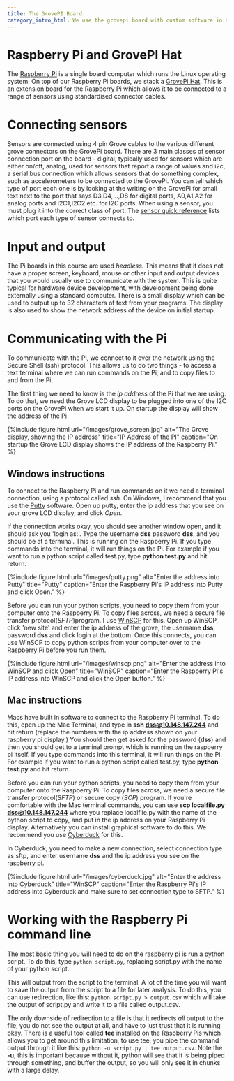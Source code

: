 ```yaml
---
title: The GrovePI Board
category_intro_html: We use the grovepi board with custom software in the labs (and to do coursework 2). This section introduces the grovepi and the various sensors we have for it.
---
```

# Raspberry Pi and GrovePI Hat

The [Raspberry Pi](https://www.raspberrypi.org/) is a single board computer which runs the Linux operating system. On top of our Raspberry Pi boards, we stack a [GrovePi Hat](https://www.dexterindustries.com/grovepi/). This is an extension board for the Raspberry Pi which allows it to be connected to a range of sensors using standardised connector cables.

# Connecting sensors

Sensors are connected using 4 pin Grove cables to the various different grove connectors on the GrovePi board. There are 3 main classes of sensor connection port on the board - digital, typically used for sensors which are either on/off, analog, used for sensors that report a range of values and i2c, a serial bus connection which allows sensors that do something complex, such as accelerometers to be connected to the GrovePi. You can tell which type of port each one is by looking at the writing on the GrovePi for small text next to the port that says D3,D4,...,D8 for digital ports, A0,A1,A2 for analog ports and I2C1,I2C2 etc. for I2C ports. When using a sensor, you must plug it into the correct class of port. The [sensor quick reference](grovepi5_sensor_index.md) lists which port each type of sensor connects to.

# Input and output

The Pi boards in this course are used *headless*. This means that it does not have a proper screen, keyboard, mouse or other input and output devices that you would usually use to communicate with the system. This is quite typical for hardware device development, with development being done externally using a standard computer. There is a small display which can be used to output up to 32 characters of text from your programs. The display is also used to show the network address of the device on initial startup.

# Communicating with the Pi
To communicate with the Pi, we connect to it over the network using the Secure Shell (ssh) protocol. This allows us to do two things - to access a text terminal where we can run commands on the Pi, and to copy files to and from the Pi.

The first thing we need to know is the *ip address* of the Pi that we are using. To do that, we need the Grove LCD display to be plugged into one of the I2C ports on the GrovePi when we start it up. On startup the display will show the address of the Pi

{%include figure.html url="/images/grove_screen.jpg" alt="The Grove display, showing the IP address" title="IP Address of the PI" caption="On startup the Grove LCD display shows the IP address of the Raspberry Pi." %}

## Windows instructions

To connect to the Raspberry Pi and run commands on it we need a terminal connection, using a protocol called *ssh*. On Windows, I recommend that you use the [Putty](https://www.chiark.greenend.org.uk/~sgtatham/putty/latest.html) software. Open up putty, enter the ip address that you see on your grove LCD display, and click *Open*.

If the connection works okay, you should see another window open, and it should ask you 'login as:'. Type the username **dss** password **dss**, and you should be at a terminal. This is running on the Raspberry Pi. If you type commands into the terminal, it will run things on the Pi. For example if you want to run a python script called test.py, type **python test.py** and hit return.

{%include figure.html url="/images/putty.png" alt="Enter the address into Putty" title="Putty" caption="Enter the Raspberry Pi's IP address into Putty and click Open." %}

Before you can run your python scripts, you need to copy them from your computer onto the Raspberry Pi. To copy files across, we need a secure file transfer protocol(*SFTP*)program. I use [WinSCP](https://winscp.net/eng/download.php) for this. Open up WinSCP, click 'new site' and enter the ip address of the grove,  the username **dss**, password **dss** and click login at the bottom. Once this connects, you can use WinSCP to copy python scripts from your computer over to the Raspberry Pi before you run them.

{%include figure.html url="/images/winscp.png" alt="Enter the address into WinSCP and click Open" title="WinSCP" caption="Enter the Raspberry Pi's IP address into WinSCP and click the Open button." %}

## Mac instructions

Macs have built in software to connect to the Raspberry Pi terminal. To do this, open up the Mac Terminal, and type in **ssh dss@10.148.147.244** and hit return (replace the numbers with the ip address shown on your raspberry pi display.) You should then get asked for the password (**dss**) and then you should get to a terminal prompt which is running on the raspberry pi itself. If you type commands into this terminal, it will run things on the Pi. For example if you want to run a python script called test.py, type **python test.py** and hit return.

Before you can run your python scripts, you need to copy them from your computer onto the Raspberry Pi. To copy files across, we need a secure file transfer protocol(*SFTP*) or secure copy (*SCP*) program. If you're comfortable with the Mac terminal commands, you can use **scp localfile.py dss@10.148.147.244** where you replace localfile.py with the name of the python script to copy, and put in the ip address on your Raspberry Pi display. Alternatively you can install graphical software to do this. We recommend you use [Cyberduck](https://cyberduck.io/) for this. 

In Cyberduck, you need to make a new connection, select connection type as sftp, and enter username **dss** and the ip address you see on the raspberry pi.

{%include figure.html url="/images/cyberduck.jpg" alt="Enter the address into Cyberduck" title="WinSCP" caption="Enter the Raspberry Pi's IP address into Cyberduck and make sure to set connection type to SFTP." %}

# Working with the Raspberry Pi command line

The most basic thing you will need to do on the raspberry pi is run a python script. To do this, type `python script.py`, replacing script.py with the name of your python script.

This will output from the script to the terminal. A lot of the time you will want to save the output from the script to a file for later analysis. To do this, you can use redirection, like this:
`python script.py > output.csv` which will take the output of script.py and write it to a file called output.csv.

The only downside of redirection to a file is that it redirects *all* output to the file, you do not see the output at all, and have to just trust that it is running okay. There is a useful tool called **tee** installed on the Raspberry Pis which allows you to get around this limitation, to use tee, you pipe the command output through it like this: `python -u script.py | tee output.csv`. Note the **-u**, this is important because without it, python will see that it is being piped through something, and buffer the output, so you will only see it in chunks with a large delay.




